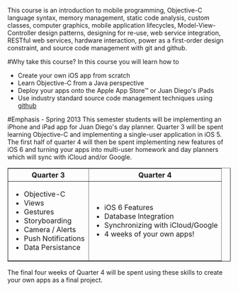 This course is an introduction to mobile programming, 
Objective-C language syntax, memory management, static code analysis,
custom classes, computer graphics, mobile application lifecycles,
Model-View-Controller design patterns, designing for re-use,
web service integration, RESTful web services, hardware interaction,
power as a first-order design constraint, and source code management with 
git and github.

#Why take this course?
In this course you will learn how to
- Create your own iOS app from scratch
- Learn Objective-C from a Java perspective
- Deploy your apps onto the Apple App Store&trade; or Juan Diego's iPads
- Use industry standard source code management techniques using [github](www.github.com)

#Emphasis - Spring 2013
This semester students will be implementing an iPhone and iPad app for
Juan Diego's day planner. Quarter 3 will be spent learning Objective-C and
implementing a single-user application in iOS 5. The first half of quarter 4
will then be spent implementing new features of iOS 6 and turning your apps into
multi-user homework and day planners which will sync with iCloud and/or Google.

<table border="1" cellpadding="10">
  <tr>
    <th>Quarter 3</th>
    <th>Quarter 4</th>
  </tr>
  <tr>
    <td><ul>
      <li>Objective-C</li>
      <li>Views</li>
      <li>Gestures</li>
      <li>Storyboarding</li>
      <li>Camera / Alerts</li>
      <li>Push Notifications</li>
      <li>Data Persistance</li>
    </ul>
    </td>
    <td><ul>
      <li>iOS 6 Features</li>
      <li>Database Integration</li>
      <li>Synchronizing with iCloud/Google</li>
      <li>4 weeks of your own apps!</li>
    </ul>
    </td>
  </tr>
</table>

The final four weeks of Quarter 4 will be spent using these skills to create
your own apps as a final project.